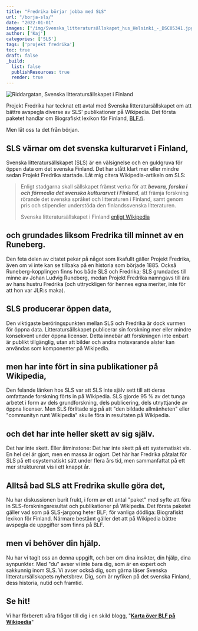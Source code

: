 ```yaml
---
title: "Fredrika börjar jobba med SLS"
url: "/borja-sls/"
date: "2022-01-01"
images: ["/img/Svenska_litteratursällskapet_hus_Helsinki_-_DSC05341.jpg"]
author: ['Kaj']
categories: ['SLS']
tags: ['projekt fredrika']
toc: true
draft: false
_build:
  list: false
  publishResources: true
  render: true
---
```


![Riddargatan, Svenska litteratursällskapet i Finland](/img/Svenska_litteratursällskapet_hus_Helsinki_-_DSC05341.jpg)


Projekt Fredrika har tecknat ett avtal med Svenska litteratursällskapet om att bättre avspegla diverse av SLS' publikationer på Wikipedia. Det första paketet handlar om Biografiskt lexikon för Finland, [BLF.fi](https://blf.fi/).

Men låt oss ta det från början.

## SLS värnar om det svenska kulturarvet i Finland,

Svenska litteratursällskapet (SLS) är en välsignelse och en guldgruva för öppen data om det svenska Finland. Det har stått klart mer eller mindre sedan Projekt Fredrika startade. Låt mig citera Wikipedia-artikeln om SLS:

> Enligt stadgarna skall sällskapet främst verka för att _**bevara, forska i och förmedla det svenska kulturarvet i Finland**_, att främja forskning rörande det svenska språket och litteraturen i Finland, samt genom pris och stipendier understöda den finlandssvenska litteraturen.
> 
> Svenska litteratursällskapet i Finland [enligt Wikipedia](https://sv.wikipedia.org/wiki/Svenska_litteraturs%C3%A4llskapet_i_Finland)

## och grundades liksom Fredrika till minnet av en Runeberg.

Den feta delen av citatet pekar på något som likafullt gäller Projekt Fredrika, även om vi inte kan se tillbaka på en historia som började 1885. Också Runeberg-kopplingen finns hos både SLS och Fredrika; SLS grundades till minne av Johan Ludvig Runeberg, medan Projekt Fredrika namngavs till ära av hans hustru Fredrika (och uttryckligen för hennes egna meriter, inte för att hon var JLR:s maka).

## SLS producerar öppen data,

Den viktigaste beröringspunkten mellan SLS och Fredrika är dock vurmen för öppna data. Litteratursällskapet publicerar sin forskning mer eller mindre konsekvent under öppna licenser. Detta innebär att forskningen inte enbart är publikt tillgänglig, utan att bilder och andra motsvarande alster kan användas som komponenter på Wikipedia.

## men har inte fört in sina publikationer på Wikipedia,

Den felande länken hos SLS var att SLS inte själv sett till att deras omfattande forskning förts in på Wikipedia. SLS gjorde 95 % av det tunga arbetet i form av dels grundforskning, dels publicering, dels utnyttjande av öppna licenser. Men SLS förlitade sig på att "den bildade allmänheten" eller "communityn runt Wikipedia" skulle föra in resultaten på Wikipedia.

## och det har inte heller skett av sig själv.

Det har inte skett. Eller åtminstone: Det har inte skett på ett systematiskt vis. En hel del är gjort, men en massa är ogjort. Det här har Fredrika påtalat för SLS på ett osystematiskt sätt under flera års tid, men sammanfattat på ett mer strukturerat vis i ett knappt år.

## Alltså bad SLS att Fredrika skulle göra det,

Nu har diskussionen burit frukt, i form av ett antal "paket" med syfte att föra in SLS-forskningsresultat och publikationer på Wikipedia. Det första paketet gäller vad som på SLS-jargong heter BLF; för vanliga dödliga: Biografiskt lexikon för Finland. Närmare bestämt gäller det att på Wikipedia bättre avspegla de uppgifter som finns på BLF.

## men vi behöver din hjälp.

Nu har vi tagit oss an denna uppgift, och ber om dina insikter, din hjälp, dina synpunkter. Med "du" avser vi inte bara dig, som är en expert och sakkunnig inom SLS. Vi avser också dig, som gärna läser Svenska litteratursällskapets nyhetsbrev. Dig, som är nyfiken på det svenska Finland, dess historia, nutid och framtid.

## Se hit!

Vi har förberett våra frågor till dig i en skild blogg, "[**Karta över BLF på Wikipedia**](https://projektfredrika.fi/blf-forberedelser/)"